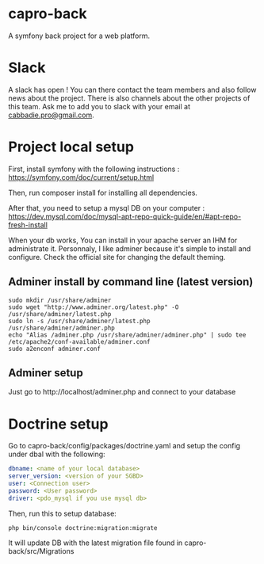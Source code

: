 # capro-back

A symfony back project for a web platform.

# Slack

A slack has open ! You can there contact the team members and also follow news about the project. There is also channels about the other projects of this team. Ask me to add you to slack with your email at cabbadie.pro@gmail.com.

# Project local setup

First, install symfony with the following instructions : https://symfony.com/doc/current/setup.html

Then, run composer install for installing all dependencies.

After that, you need to setup a mysql DB on your computer : https://dev.mysql.com/doc/mysql-apt-repo-quick-guide/en/#apt-repo-fresh-install

When your db works, You can install in your apache server an IHM for administrate it.
Personnaly, I like adminer because it's simple to install and configure.
Check the official site for changing the default theming.

## Adminer install by command line (latest version)
```Batchfile
sudo mkdir /usr/share/adminer
sudo wget "http://www.adminer.org/latest.php" -O /usr/share/adminer/latest.php
sudo ln -s /usr/share/adminer/latest.php /usr/share/adminer/adminer.php
echo "Alias /adminer.php /usr/share/adminer/adminer.php" | sudo tee /etc/apache2/conf-available/adminer.conf
sudo a2enconf adminer.conf
```

## Adminer setup
Just go to http://localhost/adminer.php and connect to your database

# Doctrine setup

Go to capro-back/config/packages/doctrine.yaml and setup the config under dbal with the following:
```YAML
dbname: <name of your local database>
server_version: <version of your SGBD>
user: <Connection user>
password: <User password>
driver: <pdo_mysql if you use mysql db>
```

Then, run this to setup database:
```Batchfile
php bin/console doctrine:migration:migrate
```

It will update DB with the latest migration file found in capro-back/src/Migrations
